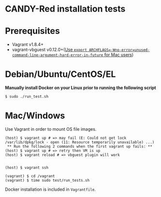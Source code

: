 CANDY-Red installation tests
===

# Prerequisites

 * Vagrant v1.8.4+
 * vagrant-vbguest v0.12.0+([Use `export ARCHFLAGS=-Wno-error=unused-command-line-argument-hard-error-in-future` for Mac users](https://github.com/devopsgroup-io/vagrant-digitalocean/issues/232))

# Debian/Ubuntu/CentOS/EL

**Manually install Docker on your Linux prior to running the following script**

```
$ sudo ./run_test.sh
```

# Mac/Windows

Use Vagrant in order to mount OS file images.

```
(host) $ vagrant up # => may fail (E: Could not get lock /var/lib/dpkg/lock - open (11: Resource temporarily unavailable) ...)
 ** Run the following 2 commands when the first vagrant up fails: **
(host) $ vagrant up # => retry then VM is up
(host) $ vagrant reload # => vbguest plugin will work


(host) $ vagrant ssh

(vagrant) $ cd /vagrant
(vagrant) $ time sudo test/run_tests.sh
```

Docker installation is included in `Vagrantfile`.
